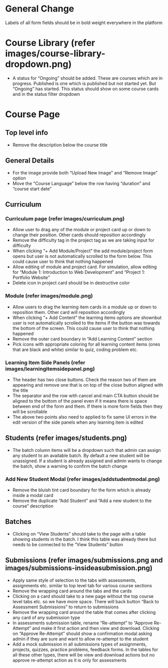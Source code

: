 # General Change

Labels of all form fields should be in bold weight everywhere in the platform

# Course Library (refer images/course-library-dropdown.png)

- A status for “Ongoing” should be added. These are courses which are in progress. Published is one which is published but not started yet. But “Ongoing” has started. This status should show on some course cards and in the status filter dropdown

# Course Page

## Top level info

- Remove the description below the course title

## General Details

- For the image provide both “Upload New Image” and “Remove Image” option
- Move the “Course Language” below the row having “duration” and “course start date”

## Curriculum

### Curriculum page (refer images/curriculum.png)

- Allow user to drag any of the module or project card up or down to change their position. Other cards should reposition accordingly
- Remove the difficulty tag in the project tag as we are taking input for difficulty
- When clicking “+ Add Module/Project” the add module/project form opens but user is not automatically scrolled to the form below. This could cause user to think that nothing happened
- Allow editing of module and project card. For simulation, allow editing for “Module 1: Introduction to Web Development” and “Project 1: Portfolio Website”
- Delete icon in project card should be in destructive color

### Module (refer images/module.png)

- Allow users to drag the learning item cards in a module up or down to reposition them. Other card will reposition accordingly
- When clicking “+ Add Content” the learning items options are shownbut user is not automatically scrolled to the items if the button was towards the bottom of the screen. This could cause user to think that nothing happened
- Remove the outer card boundary in “Add Learning Content” section
- Pick icons with appropriate coloring for all learning content items (ones that are black and white) similar to quiz, coding problem etc.

### Learning Item Side Panels (refer images/learningitemsidepanel.png)

- The header has two close buttons. Check the reason two of them are appearing and remove one that is on top of the close button aligned with the title
- The separator and the row with cancel and main CTA button should be aligned to the bottom of the panel even if it means there is space between end of the form and them. If there is more form fields then they will be scrollable
- The above two points also need to applied to fix same UI errors in the edit version of the side panels when any learning item is edited

## Students (refer images/students.png)

- The batch column items will be a dropdown such that admin can assign any student to an available batch. By default a new student will be unassigned. If a student is already assigned and admin wants to change the batch, show a warning to confirm the batch change

### Add New Student Modal (refer images/addstudentmodal.png)

- Remove the bluish tint card boundary for the form which is already inside a modal card
- Remove the duplicate “Add Student” and “Add a new student to the course” description

## Batches

- Clicking on “View Students” should take to the page with a table showing students in the batch. I think this table was already there but needs to be connected to the “View Students” button

## Submissions (refer images/submissions.png and images/submissions-insideasubmission.png)

- Apply same style of selection to the tabs with assessments, assignments etc. similar to top level tab for various course sections
- Remove the wrapping card around the tabs and the cards
- Clicking on a card should take to a new page without the top course level tabs etc. so we have more space. There will back button “Back to Assessment Submissions” to return to submissions
- Remove the wrapping card around the table that comes after clicking any card of any submission type
- In assessments submission table, rename “Re-attempt” to “Approve Re-Attempt” and make it first action and then view and download. Clicking on “Approve Re-Attempt” should show a confirmation modal asking admin if they are sure and want to allow re-attempt to the student
- Add a mock submission in all submissions types of assignments, projects, quizzes, practice problems, feedback forms. In the tables for all these other types, there will be view and download actions but no approve re-attempt action as it is only for assessments

